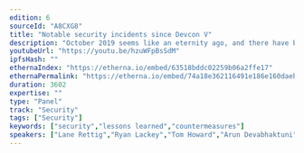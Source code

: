 ```yaml
---
edition: 6
sourceId: "A8CXG8"
title: "Notable security incidents since Devcon V"
description: "October 2019 seems like an eternity ago, and there have been a variety of interesting, sometimes novel, and sometimes repetitive security incidents across the ecosystem since then.  We will discuss those incidents, what went wrong, how they've been resolved, and what lessons have been learned, or new mechanisms put in place, in the service of preventing a repeat."
youtubeUrl: "https://youtu.be/hzuWFpBsSdM"
ipfsHash: ""
ethernaIndex: "https://etherna.io/embed/63518bddc02259b06a2ffe17"
ethernaPermalink: "https://etherna.io/embed/74a18e362116491e186e160daeb7e6b7e545ee6aea871f45b669697ea6da4058"
duration: 3602
expertise: ""
type: "Panel"
track: "Security"
tags: ["Security"]
keywords: ["security","lessons learned","countermeasures"]
speakers: ["Lane Rettig","Ryan Lackey","Tom Howard","Arun Devabhaktuni"]
---
```

